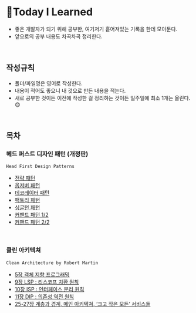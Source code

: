 # :jack_o_lantern:Today I Learned
- 좋은 개발자가 되기 위해 공부한, 여기저기 흩어져있는 기록을 한데 모아둔다. 
- 앞으로의 공부 내용도 차곡차곡 정리한다.


<br/>

## 작성규칙  

- 폴더/파일명은 영어로 작성한다.
- 내용이 적어도 좋으니 내 것으로 만든 내용을 적는다.
- 새로 공부한 것이든 이전에 작성한 걸 정리하는 것이든 일주일에 최소 1개는 올린다.:blush:

<br/>

## 목차

### 헤드 퍼스트 디자인 패턴 (개정판) 
`Head First Design Patterns`
- [전략 패턴](https://github.com/BitnuriJung/TIL/blob/af755ce6cb0eccac8535cc41ed41466c8c0bdd87/Design%20Pattern/01.%20Strategy%20Pattern.md)
- [옵저버 패턴](https://github.com/BitnuriJung/TIL/blob/af755ce6cb0eccac8535cc41ed41466c8c0bdd87/Design%20Pattern/02.%20Observer%20Pattern.md)
- [데코레이터 패턴](https://github.com/BitnuriJung/TIL/blob/af755ce6cb0eccac8535cc41ed41466c8c0bdd87/Design%20Pattern/03.%20Decorator%20Pattern.md)
- [팩토리 패턴](https://github.com/BitnuriJung/TIL/blob/af755ce6cb0eccac8535cc41ed41466c8c0bdd87/Design%20Pattern/04.%20Factory%20Pattern.md)
- [싱글턴 패턴](https://github.com/BitnuriJung/TIL/blob/af755ce6cb0eccac8535cc41ed41466c8c0bdd87/Design%20Pattern/05.%20Singleton%20Pattern.md)
- [커맨드 패턴 1/2](https://github.com/BitnuriJung/TIL/blob/af755ce6cb0eccac8535cc41ed41466c8c0bdd87/Design%20Pattern/06.%20Command%20Pattern%201.md)
- [커맨드 패턴 2/2](https://github.com/BitnuriJung/TIL/blob/af755ce6cb0eccac8535cc41ed41466c8c0bdd87/Design%20Pattern/06.%20Command%20Pattern%202.md)


<br/>

### 클린 아키텍쳐
`Clean Architecture by Robert Martin`
- [5장 객체 지향 프로그래밍](https://github.com/BitnuriJung/TIL/blob/8e436f5c97f18b1890afa97218197b4f535907ce/Clean%20Architecture/05.%20OOP.md)
- [9장 LSP : 리스코프 치환 원칙](https://github.com/BitnuriJung/TIL/blob/dcfd3b12a236c1a1fc1ebf4117ce7f68e94ef9f0/Clean%20Architecture/09.%20LSP.md)
- [10장 ISP : 인터페이스 분리 원칙](https://github.com/BitnuriJung/TIL/blob/dcfd3b12a236c1a1fc1ebf4117ce7f68e94ef9f0/Clean%20Architecture/10.%20ISP.md)
- [11장 DIP : 의존성 역전 원칙](https://github.com/BitnuriJung/TIL/blob/dcfd3b12a236c1a1fc1ebf4117ce7f68e94ef9f0/Clean%20Architecture/11.%20DIP.md)
- [25-27장 계층과 경계, 메인 아키텍쳐, ‘크고 작은 모든’ 서비스들 ](https://github.com/BitnuriJung/TIL/blob/2eb846f17de53c5db8ea2b0eec810cd2dd828a30/Clean%20Architecture/25.%20Layers%20and%20Boundaries%20-%2027.%20Services;Great%20and%20Small.md)
